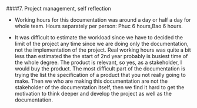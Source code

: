####7. Project management, self reflection

 * Working hours for this documentation was around a day or half a day for whole team.
Hours separately per person: Phuc 6 hours,Bao 6 hours.  

 * It was difficult to estimate the workload since we have to decided the limit of the project any time since we are doing only the documentation, not the implementation of the project. Real working hours was quite a bit less than estimated the the start of 2nd year probably is busiest time of the whole degree. The product is relevant, so yes, as a stakeholder, I would buy the product. The most difficult part of the documentation is trying the list the specification of a product that you not really going to make. Then we who are making this documentation are not the stakeholder of the documentation itself, then we find it hard to get the motivation to think deeper and develop the project as well as the documentation. 
